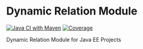 # Dynamic Relation Module

[![Java CI with Maven](https://github.com/Mom0aut/DynamicRelations/actions/workflows/maven.yml/badge.svg)](https://github.com/Mom0aut/DynamicRelations/actions/workflows/maven.yml) [![Coverage](https://raw.githubusercontent.com/Mom0aut/DynamicRelations/.github/badges/jacoco.svg)](https://github.com/Mom0aut/DynamicRelations/actions/workflows/maven.yml)

Dynamic Relation Module for Java EE Projects
